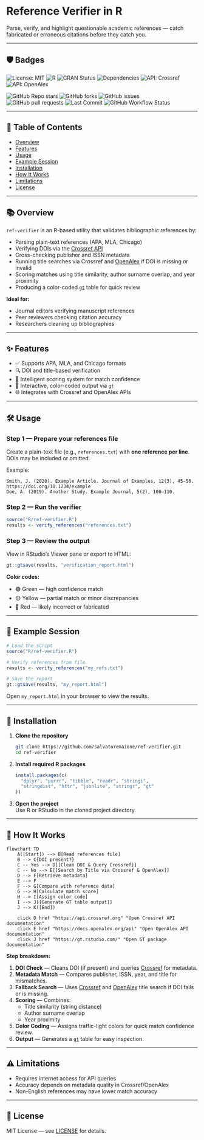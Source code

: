# Reference Verifier in R

Parse, verify, and highlight questionable academic references — catch fabricated or erroneous citations before they catch you.

---

## 🛡️ Badges

![License: MIT](https://img.shields.io/badge/License-MIT-yellow.svg)
![R](https://img.shields.io/badge/R-4.3.1-blue?logo=r)
![CRAN Status](https://www.r-pkg.org/badges/version-last-release/gt)
![Dependencies](https://img.shields.io/badge/dependencies-10-lightgrey)
![API: Crossref](https://img.shields.io/badge/API-Crossref-blue)
![API: OpenAlex](https://img.shields.io/badge/API-OpenAlex-green)

![GitHub Repo stars](https://img.shields.io/github/stars/salvatoremaione/ref-verifier?style=social)
![GitHub forks](https://img.shields.io/github/forks/salvatoremaione/ref-verifier?style=social)
![GitHub issues](https://img.shields.io/github/issues/salvatoremaione/ref-verifier)
![GitHub pull requests](https://img.shields.io/github/issues-pr/salvatoremaione/ref-verifier)
![Last Commit](https://img.shields.io/github/last-commit/salvatoremaione/ref-verifier)
![GitHub Workflow Status](https://img.shields.io/github/actions/workflow/status/salvatoremaione/ref-verifier/R-CMD-check.yaml?label=R%20CMD%20Check)

---

## 📑 Table of Contents
- [Overview](#-overview)
- [Features](#-features)
- [Usage](#-usage)
- [Example Session](#-example-session)
- [Installation](#-installation)
- [How It Works](#-how-it-works)
- [Limitations](#-limitations)
- [License](#-license)

---

## 📚 Overview

`ref-verifier` is an R-based utility that validates bibliographic references by:

- Parsing plain-text references (APA, MLA, Chicago)
- Verifying DOIs via the [Crossref API](https://api.crossref.org)
- Cross-checking publisher and ISSN metadata
- Running title searches via Crossref and [OpenAlex](https://docs.openalex.org/api) if DOI is missing or invalid
- Scoring matches using title similarity, author surname overlap, and year proximity
- Producing a color-coded [`gt`](https://gt.rstudio.com/) table for quick review

**Ideal for:**
- Journal editors verifying manuscript references
- Peer reviewers checking citation accuracy
- Researchers cleaning up bibliographies

---

## ✨ Features

- ✅ Supports APA, MLA, and Chicago formats  
- 🔍 DOI and title-based verification  
- 🧠 Intelligent scoring system for match confidence  
- 🎨 Interactive, color-coded output via `gt`  
- 🌐 Integrates with Crossref and OpenAlex APIs  

---

## 🛠 Usage

### Step 1 — Prepare your references file
Create a plain-text file (e.g., `references.txt`) with **one reference per line**.  
DOIs may be included or omitted.

Example:
```
Smith, J. (2020). Example Article. Journal of Examples, 12(3), 45–56. https://doi.org/10.1234/example
Doe, A. (2019). Another Study. Example Journal, 5(2), 100–110.
```

### Step 2 — Run the verifier
```r
source("R/ref-verifier.R")
results <- verify_references("references.txt")
```

### Step 3 — Review the output
View in RStudio’s Viewer pane or export to HTML:
```r
gt::gtsave(results, "verification_report.html")
```

**Color codes:**
- 🟢 Green — high confidence match
- 🟡 Yellow — partial match or minor discrepancies
- 🔴 Red — likely incorrect or fabricated

---

## 📂 Example Session

```r
# Load the script
source("R/ref-verifier.R")

# Verify references from file
results <- verify_references("my_refs.txt")

# Save the report
gt::gtsave(results, "my_report.html")
```
Open `my_report.html` in your browser to view the results.

---

## 🚀 Installation

1. **Clone the repository**
    ```bash
    git clone https://github.com/salvatoremaione/ref-verifier.git
    cd ref-verifier
    ```

2. **Install required R packages**
    ```r
    install.packages(c(
      "dplyr", "purrr", "tibble", "readr", "stringi",
      "stringdist", "httr", "jsonlite", "stringr", "gt"
    ))
    ```

3. **Open the project**  
   Use R or RStudio in the cloned project directory.

---

## 🧠 How It Works

```mermaid
flowchart TD
    A([Start]) --> B[Read references file]
    B --> C{DOI present?}
    C -- Yes --> D[[Clean DOI & Query Crossref]]
    C -- No --> E[[Search by Title via Crossref & OpenAlex]]
    D --> F[Retrieve metadata]
    E --> F
    F --> G[Compare with reference data]
    G --> H[Calculate match score]
    H --> I[Assign color code]
    I --> J[[Generate GT table output]]
    J --> K([End])

    click D href "https://api.crossref.org" "Open Crossref API documentation"
    click E href "https://docs.openalex.org/api" "Open OpenAlex API documentation"
    click J href "https://gt.rstudio.com/" "Open GT package documentation"
```

**Step breakdown:**
1. **DOI Check** — Cleans DOI (if present) and queries [Crossref](https://api.crossref.org) for metadata.
2. **Metadata Match** — Compares publisher, ISSN, year, and title for mismatches.
3. **Fallback Search** — Uses [Crossref](https://api.crossref.org) and [OpenAlex](https://docs.openalex.org/api) title search if DOI fails or is missing.
4. **Scoring** — Combines:
   - Title similarity (string distance)
   - Author surname overlap
   - Year proximity
5. **Color Coding** — Assigns traffic-light colors for quick match confidence review.
6. **Output** — Generates a [`gt`](https://gt.rstudio.com/) table for easy inspection.

---

## ⚠️ Limitations

- Requires internet access for API queries
- Accuracy depends on metadata quality in Crossref/OpenAlex
- Non-English references may have lower match accuracy

---

## 📜 License

MIT License — see [LICENSE](LICENSE) for details.
